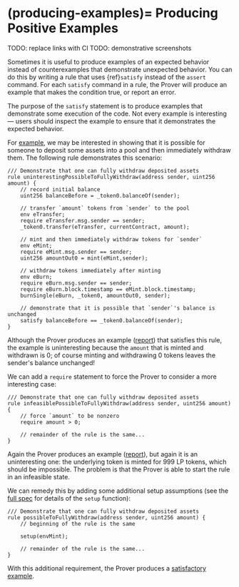 (producing-examples)=
Producing Positive Examples
===========================

TODO: replace links with CI
TODO: demonstrative screenshots

Sometimes it is useful to produce examples of an expected behavior instead of
counterexamples that demonstrate unexpected behavior.  You can do this by
writing a rule that uses {ref}`satisfy` instead of the `assert` command.  For
each `satisfy` command in a rule, the Prover will produce an example that makes
the condition true, or report an error.

The purpose of the `satisfy` statement is to produce examples that demonstrate
some execution of the code.  Not every example is interesting &mdash; users
should inspect the example to ensure that it demonstrates the expected
behavior.

For [example][constant-product-spec], we may be interested in showing that it is
possible for someone to deposit some assets into a pool and then immediately
withdraw them.  The following rule demonstrates this scenario:

[constant-product-spec]: https://github.com/Certora/ConstantProductExample/blob/master/certora/spec/ConstantProductPool.spec

```cvl
/// Demonstrate that one can fully withdraw deposited assets
rule uninterestingPossibleToFullyWithdraw(address sender, uint256 amount) {
    // record initial balance
    uint256 balanceBefore = _token0.balanceOf(sender);

    // transfer `amount` tokens from `sender` to the pool
    env eTransfer;
    require eTransfer.msg.sender == sender;
    _token0.transfer(eTransfer, currentContract, amount);

    // mint and then immediately withdraw tokens for `sender`
    env eMint;
    require eMint.msg.sender == sender;
    uint256 amountOut0 = mint(eMint,sender);

    // withdraw tokens immediately after minting
    env eBurn;
    require eBurn.msg.sender == sender;
    require eBurn.block.timestamp == eMint.block.timestamp;
    burnSingle(eBurn, _token0, amountOut0, sender);

    // demonstrate that it is possible that `sender`'s balance is unchanged
    satisfy balanceBefore == _token0.balanceOf(sender);
}
```

Although the Prover produces an example ([report][zero-amount]) that satisfies
this rule, the example is uninteresting because the `amount` that is minted and
withdrawn is 0; of course minting and withdrawing 0 tokens leaves the
sender's balance unchanged!

[zero-amount]: https://prover.certora.com/output/40726/7e2ea3f2baf64505a79108f7ee5b6a35?anonymousKey=09ee75d8c35e4b9b33447820ede1016af9c65022

We can add a `require` statement to force the Prover to consider a more
interesting case:

```cvl
/// Demonstrate that one can fully withdraw deposited assets
rule infeasiblePossibleToFullyWithdraw(address sender, uint256 amount) {
    // force `amount` to be nonzero
    require amount > 0;

    // remainder of the rule is the same...
}
```

Again the Prover produces an example ([report][infeasible-example]), but again
it is an uninteresting one: the underlying token is minted for 999 LP tokens,
which should be impossible.  The problem is that the Prover is able to start the
rule in an infeasible state.

[infeasible-example]: https://prover.certora.com/output/40726/ce7c3e49011f4ae7bf06983eff3254b1/?anonymousKey=3a02d99c74c950c5de0886521581c7096948714c

We can remedy this by adding some additional setup assumptions (see the [full
spec][constant-product-spec] for details of the `setup` function):

```cvl
/// Demonstrate that one can fully withdraw deposited assets
rule possibleToFullyWithdraw(address sender, uint256 amount) {
    // beginning of the rule is the same

    setup(envMint);

    // remainder of the rule is the same...
}
```

With this additional requirement, the Prover produces a [satisfactory example][good-example].

[good-example]: https://prover.certora.com/output/40726/db4d12e98718424c86e95937c0945700/?anonymousKey=92ffd0f1210cac228563cd9ad92575f798111e2b


